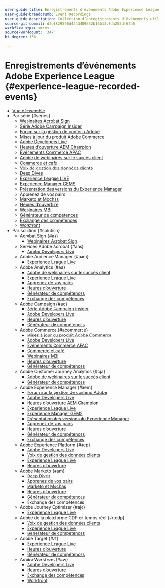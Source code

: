 ```yaml
---
user-guide-title: Enregistrements d’événements Adobe Experience League
user-guide-breadcrumb: Event Recordings
user-guide-description: Collection d’enregistrements d’événements utilisée pour l’utilisation de produits Adobe Enterprise
source-git-commit: d2e6829590d4243409652b16b13c8da253df62a5
workflow-type: tm+mt
source-wordcount: '347'
ht-degree: 15%

---
```



# Enregistrements d’événements Adobe Experience League {#experience-league-recorded-events}

+ [Vue d’ensemble](overview.md)
+ Par série {#series}
   + [Webinaires Acrobat Sign](https://experienceleague.adobe.com/docs/events/acrobat-sign-webinars/overview.html)
   + [Série Adobe Campaign Insider](https://experienceleague.adobe.com/docs/events/adobe-campaign-insider-recordings/overview.html)
   + [Forum sur la gestion de contenu Adobe](https://experienceleague.adobe.com/docs/events/adobe-content-management-forum-recordings/overview.html)
   + [Mises à jour du produit Adobe Commerce](https://experienceleague.adobe.com/docs/events/adobe-commerce-product-update-recordings/overview.html)
   + [Adobe Developers Live](https://experienceleague.adobe.com/docs/events/adobe-developers-live-recordings/overview.html)
   + [Heures d’ouverture AEM Champion](https://experienceleague.adobe.com/docs/events/aem-champion-office-hours/overview.html)
   + [Événements Commerce APAC](https://experienceleague.adobe.com/docs/events/apac-commerce-recordings/overview.html)
   + [Adobe de webinaires sur le succès client](https://experienceleague.adobe.com/docs/events/adobe-customer-success-webinar-recordings/overview.html)
   + [Commerce et café](https://experienceleague.adobe.com/docs/events/commerce-and-coffee-recordings/overview.html)
   + [Voix de gestion des données clients](https://experienceleague.adobe.com/docs/events/customer-data-management-voices-recordings/overview.html?lang=fr)
   + [Deep Dives](https://experienceleague.adobe.com/docs/events/deep-dives-recordings/overview.html)
   + [Experience League LIVE](https://experienceleague.adobe.com/docs/events/experience-league-live-recordings/overview.html)
   + [Experience Manager GEMS](https://experienceleague.adobe.com/docs/events/experience-manager-gems-recordings/overview.html?lang=fr)
   + [Présentation des versions du Experience Manager](https://experienceleague.adobe.com/docs/events/aemcs-release-update-recordings/overview.html?lang=fr)
   + [Apprenez de vos pairs](https://experienceleague.adobe.com/docs/events/learn-from-your-peers-recordings/overview.html)
   + [Marketo et Mochas](https://experienceleague.adobe.com/docs/events/marketo-and-mochas-recordings/overview.html)
   + [Heures d’ouverture](https://experienceleague.adobe.com/docs/events/office-hours/overview.html)
   + [Webinaires MBI](https://experienceleague.adobe.com/docs/events/mbi-webinars-recordings/overview.html)
   + [Générateur de compétences](https://experienceleague.adobe.com/docs/events/skill-builder-recordings/overview.html)
   + [Exchange des compétences](https://experienceleague.adobe.com/docs/events/the-skill-exchange-recordings/overview.html)
   + [Workfront](https://experienceleague.adobe.com/docs/events/workfront-recordings/overview.html)
+ Par solution {#solution}
   + Acrobat Sign {#as}
      + [Webinaires Acrobat Sign](https://experienceleague.adobe.com/docs/events/acrobat-sign-webinars/overview.html)
   + Services Adobe Acrobat {#aas}
      + [Adobe Developers Live](https://experienceleague.adobe.com/docs/events/adobe-developers-live-recordings/overview.html)
   + Adobe Audience Manager {#aam}
      + [Experience League Live](https://experienceleague.adobe.com/docs/events/experience-league-live-recordings/overview.html)
   + Adobe Analytics {#aa}
      + [Adobe de webinaires sur le succès client](https://experienceleague.adobe.com/docs/events/adobe-customer-success-webinar-recordings/overview.html)
      + [Experience League Live](https://experienceleague.adobe.com/docs/events/experience-league-live-recordings/overview.html)
      + [Apprenez de vos pairs](https://experienceleague.adobe.com/docs/events/learn-from-your-peers-recordings/overview.html)
      + [Heures d’ouverture](https://experienceleague.adobe.com/docs/events/office-hours/overview.html)
      + [Générateur de compétences](https://experienceleague.adobe.com/docs/events/skill-builder-recordings/overview.html)
      + [Exchange des compétences](https://experienceleague.adobe.com/docs/events/the-skill-exchange-recordings/overview.html)
   + Adobe Campaign {#ac}
      + [Série Adobe Campaign Insider](https://experienceleague.adobe.com/docs/events/adobe-campaign-insider-recordings/overview.html)
      + [Adobe Developers Live](https://experienceleague.adobe.com/docs/events/adobe-developers-live-recordings/overview.html)
      + [Heures d’ouverture](https://experienceleague.adobe.com/docs/events/office-hours/overview.html)
      + [Générateur de compétences](https://experienceleague.adobe.com/docs/events/skill-builder-recordings/overview.html)
   + Adobe Commerce {#acommerce}
      + [Mises à jour du produit Adobe Commerce](https://experienceleague.adobe.com/docs/events/adobe-commerce-product-update-recordings/overview.html)
      + [Adobe Developers Live](https://experienceleague.adobe.com/docs/events/adobe-developers-live-recordings/overview.html)
      + [Événements Commerce APAC](https://experienceleague.adobe.com/docs/events/apac-commerce-recordings/overview.html)
      + [Commerce et café](https://experienceleague.adobe.com/docs/events/commerce-and-coffee-recordings/overview.html)
      + [Webinaires MBI](https://experienceleague.adobe.com/docs/events/mbi-webinars-recordings/overview.html)
      + [Heures d’ouverture](https://experienceleague.adobe.com/docs/events/office-hours/overview.html)
      + [Générateur de compétences](https://experienceleague.adobe.com/docs/events/skill-builder-recordings/overview.html)
   + Adobe Customer Journey Analytics {#cja}
      + [Adobe de webinaires sur le succès client](https://experienceleague.adobe.com/docs/events/adobe-customer-success-webinar-recordings/overview.html)
      + [Générateur de compétences](https://experienceleague.adobe.com/docs/events/skill-builder-recordings/overview.html)
   + Adobe Experience Manager   {#aem}
      + [Forum sur la gestion de contenu Adobe](https://experienceleague.adobe.com/docs/events/adobe-content-management-forum-recordings/overview.html)
      + [Adobe Developers Live](https://experienceleague.adobe.com/docs/events/adobe-developers-live-recordings/overview.html)
      + [Heures d’ouverture AEM Champion](https://experienceleague.adobe.com/docs/events/aem-champion-office-hours/overview.html)
      + [Experience League Live](https://experienceleague.adobe.com/docs/events/experience-league-live-recordings/overview.html)
      + [Experience Manager GEMS](https://experienceleague.adobe.com/docs/events/experience-manager-gems-recordings/overview.html?lang=fr)
      + [Présentation des versions du Experience Manager](https://experienceleague.adobe.com/docs/events/aemcs-release-update-recordings/overview.html?lang=fr)
      + [Apprenez de vos pairs](https://experienceleague.adobe.com/docs/events/learn-from-your-peers-recordings/overview.html)
      + [Heures d’ouverture](https://experienceleague.adobe.com/docs/events/office-hours/overview.html)
      + [Générateur de compétences](https://experienceleague.adobe.com/docs/events/skill-builder-recordings/overview.html)
      + [Exchange des compétences](https://experienceleague.adobe.com/docs/events/the-skill-exchange-recordings/overview.html)
   + Adobe Experience Platform {#aep}
      + [Adobe Developers Live](https://experienceleague.adobe.com/docs/events/adobe-developers-live-recordings/overview.html)
      + [Voix de gestion des données clients](https://experienceleague.adobe.com/docs/events/customer-data-management-voices-recordings/overview.html?lang=fr)
      + [Experience League Live](https://experienceleague.adobe.com/docs/events/experience-league-live-recordings/overview.html)
      + [Heures d’ouverture](https://experienceleague.adobe.com/docs/events/office-hours/overview.html)
   + Adobe Marketo {#am}
      + [Deep Dives](https://experienceleague.adobe.com/docs/events/deep-dives-recordings/overview.html)
      + [Apprenez de vos pairs](https://experienceleague.adobe.com/docs/events/learn-from-your-peers-recordings/overview.html)
      + [Marketo et Mochas](https://experienceleague.adobe.com/docs/events/marketo-and-mochas-recordings/overview.html)
      + [Heures d’ouverture](https://experienceleague.adobe.com/docs/events/office-hours/overview.html)
      + [Générateur de compétences](https://experienceleague.adobe.com/docs/events/skill-builder-recordings/overview.html)
      + [Exchange des compétences](https://experienceleague.adobe.com/docs/events/the-skill-exchange-recordings/overview.html)
   + Adobe Journey Optimizer {#ajo}
      + [Experience League Live](https://experienceleague.adobe.com/docs/events/experience-league-live-recordings/overview.html)
   + Adobe de la plateforme CDP en temps réel {#rtcdp}
      + [Voix de gestion des données clients](https://experienceleague.adobe.com/docs/events/customer-data-management-voices-recordings/overview.html?lang=fr)
      + [Experience League Live](https://experienceleague.adobe.com/docs/events/experience-league-live-recordings/overview.html)
      + [Générateur de compétences](https://experienceleague.adobe.com/docs/events/skill-builder-recordings/overview.html)
   + Adobe Target {#at}
      + [Experience League Live](https://experienceleague.adobe.com/docs/events/experience-league-live-recordings/overview.html)
      + [Heures d’ouverture](https://experienceleague.adobe.com/docs/events/office-hours/overview.html)
      + [Générateur de compétences](https://experienceleague.adobe.com/docs/events/skill-builder-recordings/overview.html)
   + Adobe Workfront {#aw}
      + [Adobe Developers Live](https://experienceleague.adobe.com/docs/events/adobe-developers-live-recordings/overview.html)
      + [Heures d’ouverture](https://experienceleague.adobe.com/docs/events/office-hours/overview.html)
      + [Exchange des compétences](https://experienceleague.adobe.com/docs/events/the-skill-exchange-recordings/overview.html)
      + [Workfront](https://experienceleague.adobe.com/docs/events/workfront-recordings/overview.html)